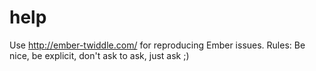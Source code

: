 # help
Use http://ember-twiddle.com/ for reproducing Ember issues. Rules: Be nice, be explicit, don't ask to ask, just ask ;)
